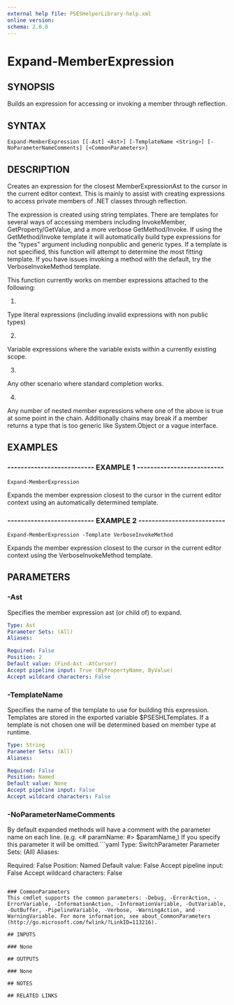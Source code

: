 ```yaml
---
external help file: PSESHelperLibrary-help.xml
online version: 
schema: 2.0.0
---
```


# Expand-MemberExpression

## SYNOPSIS
Builds an expression for accessing or invoking a member through reflection.

## SYNTAX

```
Expand-MemberExpression [[-Ast] <Ast>] [-TemplateName <String>] [-NoParameterNameComments] [<CommonParameters>]
```

## DESCRIPTION
Creates an expression for the closest MemberExpressionAst to the cursor in the current editor
context.
This is mainly to assist with creating expressions to access private members of .NET
classes through reflection.

The expression is created using string templates.
There are templates for several ways of
accessing members including InvokeMember, GetProperty/GetValue, and a more verbose
GetMethod/Invoke.
If using the GetMethod/Invoke template it will automatically build type
expressions for the "types" argument including nonpublic and generic types.
If a template
is not specified, this function will attempt to determine the most fitting template.
If you
have issues invoking a method with the default, try the VerboseInvokeMethod template.

This function currently works on member expressions attached to the following:

1.
Type literal expressions (including invalid expressions with non public types)

2.
Variable expressions where the variable exists within a currently existing scope.

3.
Any other scenario where standard completion works.

4.
Any number of nested member expressions where one of the above is true at some point in
   the chain.
Additionally chains may break if a member returns a type that is too generic
   like System.Object or a vague interface.

## EXAMPLES

### -------------------------- EXAMPLE 1 --------------------------
```
Expand-MemberExpression
```

Expands the member expression closest to the cursor in the current editor context using an
automatically determined template.

### -------------------------- EXAMPLE 2 --------------------------
```
Expand-MemberExpression -Template VerboseInvokeMethod
```

Expands the member expression closest to the cursor in the current editor context using the
VerboseInvokeMethod template.

## PARAMETERS

### -Ast
Specifies the member expression ast (or child of) to expand.

```yaml
Type: Ast
Parameter Sets: (All)
Aliases: 

Required: False
Position: 2
Default value: (Find-Ast -AtCursor)
Accept pipeline input: True (ByPropertyName, ByValue)
Accept wildcard characters: False
```

### -TemplateName
Specifies the name of the template to use for building this expression.
Templates are stored
in the exported variable $PSESHLTemplates.
If a template is not chosen one will be determined
based on member type at runtime.

```yaml
Type: String
Parameter Sets: (All)
Aliases: 

Required: False
Position: Named
Default value: None
Accept pipeline input: False
Accept wildcard characters: False
```

### -NoParameterNameComments
By default expanded methods will have a comment with the parameter name on each line.
(e.g. <# paramName: #> $paramName,) If you specify this parameter it will be omitted.```yaml
Type: SwitchParameter
Parameter Sets: (All)
Aliases: 

Required: False
Position: Named
Default value: False
Accept pipeline input: False
Accept wildcard characters: False
```

### CommonParameters
This cmdlet supports the common parameters: -Debug, -ErrorAction, -ErrorVariable, -InformationAction, -InformationVariable, -OutVariable, -OutBuffer, -PipelineVariable, -Verbose, -WarningAction, and -WarningVariable. For more information, see about_CommonParameters (http://go.microsoft.com/fwlink/?LinkID=113216).

## INPUTS

### None

## OUTPUTS

### None

## NOTES

## RELATED LINKS


